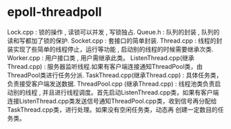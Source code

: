 # epoll-threadpoll
Lock.cpp :      锁的操作 , 读锁可以并发 , 写锁独占.
Queue.h  :      队列的封装 , 队列的读和写都加了锁的保护.
Socket.cpp :   套接口的简单封装.
Thread.cpp :   线程的封装实现了些简单的线程停止，运行等功能 , 启动别的线程的时候需要继承次类.
Worker.cpp :  用户接口类 , 用户需继承此类。
ListenThread.cpp(继承Thread.cpp) : 服务器监听线程.如果有客户端连接通知ThreadPool类，由ThreadPool类进行任务分派.
TaskThread.cpp(继承Thread.cpp) : 具体任务类，负责接受客户端发送数据.
ThreadPool.cpp (继承Thread.cpp) : 线程池类负责启动别的线程 , 并且进行线程调度。首先启动ListenThread.cpp类，如果有客户端
连接ListenThread.cpp类发送信号通知ThreadPool.cpp类，收到信号再分配给TaskThread.cpp类，进行处理。如果没有空闲任务类，动态再
创建一定数目的任务类。
